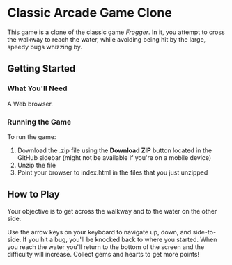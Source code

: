 # Classic Arcade Game Clone

This game is a clone of the classic game _Frogger_. In it, you attempt to cross the walkway to reach the water, while avoiding being hit by the large, speedy bugs whizzing by.

## Getting Started

### What You'll Need

A Web browser.

### Running the Game

To run the game:

1. Download the .zip file using the **Download ZIP** button located in the GitHub sidebar (might not be available if you're on a mobile device)
2. Unzip the file
3. Point your browser to index.html in the files that you just unzipped

## How to Play

Your objective is to get across the walkway and to the water on the other side.

Use the arrow keys on your keyboard to navigate up, down, and side-to-side. If you hit a bug, you'll be knocked back to where you started. When you reach the water you'll return to the bottom of the screen and the difficulty will increase. Collect gems and hearts to get more points!